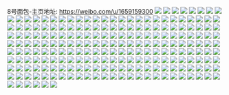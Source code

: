 8号面包-主页地址: https://weibo.com/u/1659159300 
![](https://wx4.sinaimg.cn/mw2000/62e4c304ly1h9f1pvs7gvj20u0140qjj.jpg) 
![](https://wx4.sinaimg.cn/mw2000/62e4c304ly1h9f1q0ykbhj21r02c0x6r.jpg) 
![](https://wx4.sinaimg.cn/mw2000/62e4c304ly1h9f1q7zhgbj229v299qv6.jpg) 
![](https://wx4.sinaimg.cn/mw2000/62e4c304ly1h9f1py09jmj22bz2bz1ky.jpg) 
![](https://wx4.sinaimg.cn/mw2000/62e4c304ly1h9f1q59682j22c02c0hdv.jpg) 
![](https://wx4.sinaimg.cn/mw2000/62e4c304ly1h9f1px41yjj223p23phdu.jpg) 
![](https://wx4.sinaimg.cn/mw2000/62e4c304ly1h9f1q3b950j23402c07wl.jpg) 
![](https://wx4.sinaimg.cn/mw2000/62e4c304ly1h9f1pz5vwbj22c02bz7wi.jpg) 
![](https://wx4.sinaimg.cn/mw2000/62e4c304ly1h9f1q6gzdaj22ah2ahb2a.jpg) 
![](https://wx4.sinaimg.cn/mw2000/62e4c304ly1h7k8fkc324j21ta1x8e81.jpg) 
![](https://wx4.sinaimg.cn/mw2000/62e4c304ly1h7k8fq0nwhj22c02tfx6p.jpg) 
![](https://wx4.sinaimg.cn/mw2000/62e4c304ly1h641qillehj20q40nddjk.jpg) 
![](https://wx4.sinaimg.cn/mw2000/62e4c304ly1h5trmz7thcj22by2bye81.jpg) 
![](https://wx4.sinaimg.cn/mw2000/62e4c304ly1h5trn6amxij22c02c0e84.jpg) 
![](https://wx4.sinaimg.cn/mw2000/62e4c304ly1h5trn0boxcj22ab2abx6p.jpg) 
![](https://wx4.sinaimg.cn/mw2000/62e4c304ly1h5jyrjp472j20u00u042f.jpg) 
![](https://wx4.sinaimg.cn/mw2000/62e4c304ly1h5jyrjey4vj20u00u041p.jpg) 
![](https://wx4.sinaimg.cn/mw2000/62e4c304ly1h5jyrjxa0dj20u00u0wid.jpg) 
![](https://wx4.sinaimg.cn/mw2000/62e4c304ly1h5envr5lhdj20u00u0gt9.jpg) 
![](https://wx4.sinaimg.cn/mw2000/62e4c304ly1h5envova26j20uc0u0do5.jpg) 
![](https://wx4.sinaimg.cn/mw2000/62e4c304ly1h5envseevyj20u00u0qcw.jpg) 
![](https://wx4.sinaimg.cn/mw2000/62e4c304ly1h5envlwqb9j20ua0u0dpc.jpg) 
![](https://wx4.sinaimg.cn/mw2000/62e4c304ly1h5envqsth3j20u00u0gt7.jpg) 
![](https://wx4.sinaimg.cn/mw2000/62e4c304ly1h5envtgwx7j20u00u0qby.jpg) 
![](https://wx4.sinaimg.cn/mw2000/62e4c304ly1h5envrizaxj20u00u0wm1.jpg) 
![](https://wx4.sinaimg.cn/mw2000/62e4c304ly1h5envqblw3j20uc0u0thn.jpg) 
![](https://wx4.sinaimg.cn/mw2000/62e4c304ly1h5envn5ptfj20uc0u0n5p.jpg) 
![](https://wx4.sinaimg.cn/mw2000/62e4c304ly1h5cfdjny4tj20sf0sf0y4.jpg) 
![](https://wx4.sinaimg.cn/mw2000/62e4c304ly1h5cfdkxkrej20u00u0tgc.jpg) 
![](https://wx4.sinaimg.cn/mw2000/62e4c304ly1h5cfdkek7cj20u00u0jxd.jpg) 
![](https://wx4.sinaimg.cn/mw2000/62e4c304ly1h4uuvwi35sj22dc35s4qs.jpg) 
![](https://wx4.sinaimg.cn/mw2000/62e4c304ly1h4uuvycgu3j22ap2apx6q.jpg) 
![](https://wx4.sinaimg.cn/mw2000/62e4c304ly1h4uuv5esl0j224p23iu0x.jpg) 
![](https://wx4.sinaimg.cn/mw2000/62e4c304ly1h4uuvz6uh5j22c02c0hdt.jpg) 
![](https://wx4.sinaimg.cn/mw2000/62e4c304ly1h4uuw8ljgsj224j1lku0x.jpg) 
![](https://wx4.sinaimg.cn/mw2000/62e4c304ly1h4uuwabtgoj22bz2bznpf.jpg) 
![](https://wx4.sinaimg.cn/mw2000/62e4c304ly1h4uuwbfgyyj21zq1zqe82.jpg) 
![](https://wx4.sinaimg.cn/mw2000/62e4c304ly1h4uuwd0hwej22352357wi.jpg) 
![](https://wx4.sinaimg.cn/mw2000/62e4c304ly1h4uuwegolej2245245u0x.jpg) 
![](https://wx4.sinaimg.cn/mw2000/62e4c304ly1h4khwenp62j223w23we81.jpg) 
![](https://wx4.sinaimg.cn/mw2000/62e4c304ly1h3ymikwvc3j22c02c04qq.jpg) 
![](https://wx4.sinaimg.cn/mw2000/62e4c304ly1h3ymijrzk8j225z25z7wh.jpg) 
![](https://wx4.sinaimg.cn/mw2000/62e4c304ly1h2pnemazbgj21sc1scx4c.jpg) 
![](https://wx4.sinaimg.cn/mw2000/62e4c304ly1h2pnemv3hoj21sc1schby.jpg) 
![](https://wx4.sinaimg.cn/mw2000/62e4c304ly1h2pnelkdgsj21sc1scdxy.jpg) 
![](https://wx4.sinaimg.cn/mw2000/62e4c304ly1h2pnenp24mj21sc1scqlr.jpg) 
![](https://wx4.sinaimg.cn/mw2000/62e4c304ly1h2f63i46l3j21q72awhdt.jpg) 
![](https://wx4.sinaimg.cn/mw2000/62e4c304ly1h2f63byo1cj21k322r1kx.jpg) 
![](https://wx4.sinaimg.cn/mw2000/62e4c304ly1h2f63cfukhj21r02c04qp.jpg) 
![](https://wx4.sinaimg.cn/mw2000/62e4c304ly1h2f63cwl9oj21pn2bx4nl.jpg) 
![](https://wx4.sinaimg.cn/mw2000/62e4c304ly1h1yyuo4ma7j20my11idop.jpg) 
![](https://wx4.sinaimg.cn/mw2000/62e4c304ly1h1yyus1kpwj21o02qc4qq.jpg) 
![](https://wx4.sinaimg.cn/mw2000/62e4c304ly1h1yyupeu2aj21o02pwqv5.jpg) 
![](https://wx4.sinaimg.cn/mw2000/62e4c304ly1h1yyuqrxyyj21o02q51ky.jpg) 
![](https://wx4.sinaimg.cn/mw2000/62e4c304ly1h1yiohdobxj22c02c0x6p.jpg) 
![](https://wx4.sinaimg.cn/mw2000/62e4c304ly1h1wrictatpj22c033ykjr.jpg) 
![](https://wx4.sinaimg.cn/mw2000/62e4c304ly1h1rtr7cvd9j22yo1o0u0x.jpg) 
![](https://wx4.sinaimg.cn/mw2000/62e4c304ly1h1jcs9d534j22c0340qv5.jpg) 
![](https://wx4.sinaimg.cn/mw2000/62e4c304ly1h0ymzowunwj20mt0mdwh1.jpg) 
![](https://wx4.sinaimg.cn/mw2000/62e4c304ly1h02lkovjyvj228w28whdt.jpg) 
![](https://wx4.sinaimg.cn/mw2000/62e4c304ly1gz1o7p6lx2j22c02c0kjm.jpg) 
![](https://wx4.sinaimg.cn/mw2000/62e4c304ly1gz1o7uirygj22c02ln7wj.jpg) 
![](https://wx4.sinaimg.cn/mw2000/62e4c304ly1gz1o7xu85kj22c02c0qv6.jpg) 
![](https://wx4.sinaimg.cn/mw2000/62e4c304ly1gz1o7hhmigj22c02c0b2b.jpg) 
![](https://wx4.sinaimg.cn/mw2000/62e4c304ly1gz1o7lc9kyj22c02c0kjm.jpg) 
![](https://wx4.sinaimg.cn/mw2000/62e4c304ly1gz1o810jswj22ap28w7wi.jpg) 
![](https://wx4.sinaimg.cn/mw2000/62e4c304ly1gz1o857jcpj22c02c01kz.jpg) 
![](https://wx4.sinaimg.cn/mw2000/62e4c304ly1gz1o89tkf4j22c02c01kz.jpg) 
![](https://wx4.sinaimg.cn/mw2000/62e4c304ly1gz1o8e5nb7j22c02c07wj.jpg) 
![](https://wx4.sinaimg.cn/mw2000/62e4c304ly1gxx8wrz0bnj21yq1yqx6p.jpg) 
![](https://wx4.sinaimg.cn/mw2000/62e4c304ly1gxx8wvozftj22ak2akkjl.jpg) 
![](https://wx4.sinaimg.cn/mw2000/62e4c304ly1gxx8xo4krzj225d25de82.jpg) 
![](https://wx4.sinaimg.cn/mw2000/62e4c304ly1gxx8wlt85bj22by2c0x6u.jpg) 
![](https://wx4.sinaimg.cn/mw2000/62e4c304ly1gxx8xxipfvj22612617wi.jpg) 
![](https://wx4.sinaimg.cn/mw2000/62e4c304ly1gxx8wx3vcvj20sg0sgam4.jpg) 
![](https://wx4.sinaimg.cn/mw2000/62e4c304ly1gxx8xaiiupj22c02c0kjm.jpg) 
![](https://wx4.sinaimg.cn/mw2000/62e4c304ly1gxx8x3niixj22c02c0hdu.jpg) 
![](https://wx4.sinaimg.cn/mw2000/62e4c304ly1gxx8xgqguqj21yt1ytx6p.jpg) 
![](https://wx4.sinaimg.cn/mw2000/62e4c304ly1gxb74i5zhoj22c02c07wj.jpg) 
![](https://wx4.sinaimg.cn/mw2000/62e4c304ly1gxb74f7gb5j22c02c0npe.jpg) 
![](https://wx4.sinaimg.cn/mw2000/62e4c304ly1gxb74km5xcj2296296kjm.jpg) 
![](https://wx4.sinaimg.cn/mw2000/62e4c304ly1gxb74nan1uj222v22vnpd.jpg) 
![](https://wx4.sinaimg.cn/mw2000/62e4c304ly1gxb74pdhpdj21kw1kwkjl.jpg) 
![](https://wx4.sinaimg.cn/mw2000/62e4c304ly1gxb74r2y7kj22c02c0u0y.jpg) 
![](https://wx4.sinaimg.cn/mw2000/62e4c304ly1gxb74ob5rkj21kw1kwqv5.jpg) 
![](https://wx4.sinaimg.cn/mw2000/62e4c304ly1gxb74uv7wvj23402c0x6r.jpg) 
![](https://wx4.sinaimg.cn/mw2000/62e4c304ly1gxb74xgv2lj22c02c0x6q.jpg) 
![](https://wx4.sinaimg.cn/mw2000/62e4c304ly1gvvcj4840pj21hw1hwkjl.jpg) 
![](https://wx4.sinaimg.cn/mw2000/62e4c304ly1gvvcj3az98j21kz1kzqv5.jpg) 
![](https://wx4.sinaimg.cn/mw2000/001OhF7Sly1gvdwbfipacj62c02c07wh02.jpg) 
![](https://wx4.sinaimg.cn/mw2000/001OhF7Sly1gvdwbil2fwj6237237npf02.jpg) 
![](https://wx4.sinaimg.cn/mw2000/001OhF7Sly1gvdwbkf2mnj62c02c04qs02.jpg) 
![](https://wx4.sinaimg.cn/mw2000/001OhF7Sly1gv9ei1eguxj62ae2ae1kz02.jpg) 
![](https://wx4.sinaimg.cn/mw2000/001OhF7Sly1gv9ehu3s63j62c02c0u0y02.jpg) 
![](https://wx4.sinaimg.cn/mw2000/001OhF7Sly1gv9ehyvj9aj62c02c0x6r02.jpg) 
![](https://wx4.sinaimg.cn/mw2000/001OhF7Sly1gv9ehvpawej62c02c0b2a02.jpg) 
![](https://wx4.sinaimg.cn/mw2000/001OhF7Sly1gv9ehotjn4j62c02c0u0y02.jpg) 
![](https://wx4.sinaimg.cn/mw2000/001OhF7Sly1gv9ehsjw73j62c02c0b2a02.jpg) 
![](https://wx4.sinaimg.cn/mw2000/62e4c304ly1gv9eiayf6wj229g29gnpd.jpg) 
![](https://wx4.sinaimg.cn/mw2000/001OhF7Sly1gv9ehmg6szj62c02c0e8102.jpg) 
![](https://wx4.sinaimg.cn/mw2000/62e4c304ly1gv9ehqo454j22c02c0x6p.jpg) 
![](https://wx4.sinaimg.cn/mw2000/62e4c304ly1gv4qz4babzj2286286e82.jpg) 
![](https://wx4.sinaimg.cn/mw2000/001OhF7Sly1gv4qz2krwdj61ni1ni7wh02.jpg) 
![](https://wx4.sinaimg.cn/mw2000/001OhF7Sly1gv4qz558isj61kg1kg7wh02.jpg) 
![](https://wx4.sinaimg.cn/mw2000/001OhF7Sly1gujbs8r1fwj62c02c0e8302.jpg) 
![](https://wx4.sinaimg.cn/mw2000/001OhF7Sly1gujbsno75lj62c02c0e8302.jpg) 
![](https://wx4.sinaimg.cn/mw2000/001OhF7Sly1gubqd0hwdzj62c02c07wi02.jpg) 
![](https://wx4.sinaimg.cn/mw2000/001OhF7Sly1gtxvaqcv72j62c02c0u0z02.jpg) 
![](https://wx4.sinaimg.cn/mw2000/001OhF7Sly1gtuic3r60wj62c02c0b2a02.jpg) 
![](https://wx4.sinaimg.cn/mw2000/001OhF7Sly1gtuic7oi5hj62c02c07wj02.jpg) 
![](https://wx4.sinaimg.cn/mw2000/001OhF7Sly1gtuicbqyvnj62c02c0kjm02.jpg) 
![](https://wx4.sinaimg.cn/mw2000/001OhF7Sly1gtuicdki6lj62c02c01ky02.jpg) 
![](https://wx4.sinaimg.cn/mw2000/001OhF7Sly1gtuic0f8t4j62c02c0qv602.jpg) 
![](https://wx4.sinaimg.cn/mw2000/001OhF7Sly1gtuicfdei0j6254254b2a02.jpg) 
![](https://wx4.sinaimg.cn/mw2000/001OhF7Sly1gtuich8g4xj627s27skjm02.jpg) 
![](https://wx4.sinaimg.cn/mw2000/001OhF7Sly1gtuick4nsjj62c02c0b2c02.jpg) 
![](https://wx4.sinaimg.cn/mw2000/001OhF7Sly1gtuicmdg1kj62c02c0kjn02.jpg) 
![](https://wx4.sinaimg.cn/mw2000/62e4c304ly1gt53zellytj215o1qd4p7.jpg) 
![](https://wx4.sinaimg.cn/mw2000/62e4c304ly1gt3zfl44sfj22c02c0u0x.jpg) 
![](https://wx4.sinaimg.cn/mw2000/62e4c304ly1gt3zfpgpy6j22c02c01l0.jpg) 
![](https://wx4.sinaimg.cn/mw2000/62e4c304ly1gt3zfixjwcj22c02c07wi.jpg) 
![](https://wx4.sinaimg.cn/mw2000/62e4c304ly1gt3zfrie5aj22c02c0npe.jpg) 
![](https://wx4.sinaimg.cn/mw2000/62e4c304ly1gt3zfu1e80j21x91xhnpd.jpg) 
![](https://wx4.sinaimg.cn/mw2000/62e4c304ly1gt3zfvny8uj2272272kjl.jpg) 
![](https://wx4.sinaimg.cn/mw2000/62e4c304ly1gt3zg2kf0gj2244244npe.jpg) 
![](https://wx4.sinaimg.cn/mw2000/62e4c304ly1gt3zg3lp72j22c02c07wh.jpg) 
![](https://wx4.sinaimg.cn/mw2000/62e4c304ly1gt3zga3kjrj221x21xkjm.jpg) 
![](https://wx4.sinaimg.cn/mw2000/62e4c304ly1gsyb4qethaj22c02c07h8.jpg) 
![](https://wx4.sinaimg.cn/mw2000/001OhF7Sly1gsyb4rp0dxj628h28hqv502.jpg) 
![](https://wx4.sinaimg.cn/mw2000/62e4c304ly1gsyb4sxj0wj22a72a74qp.jpg) 
![](https://wx4.sinaimg.cn/mw2000/62e4c304ly1gsyb4trpsvj227m27m166.jpg) 
![](https://wx4.sinaimg.cn/mw2000/62e4c304ly1gsnbw5ywvvj22c02c0kjm.jpg) 
![](https://wx4.sinaimg.cn/mw2000/62e4c304ly1gsnbw33he2j224v24v7wi.jpg) 
![](https://wx4.sinaimg.cn/mw2000/62e4c304ly1gsit9jv3svj22dc35sx6q.jpg) 
![](https://wx4.sinaimg.cn/mw2000/62e4c304ly1grozviu52gj22c02c0hdf.jpg) 
![](https://wx4.sinaimg.cn/mw2000/62e4c304ly1grozvh0utaj22c02c01kx.jpg) 
![](https://wx4.sinaimg.cn/mw2000/62e4c304ly1grozvkyw13j22c02c01kx.jpg) 
![](https://wx4.sinaimg.cn/mw2000/62e4c304ly1grozvmhkzej22c02c07wh.jpg) 
![](https://wx4.sinaimg.cn/mw2000/62e4c304ly1grgvw08obzj20n01a0tqi.jpg) 
![](https://wx4.sinaimg.cn/mw2000/62e4c304ly1grgvv7qvh9j22af2af1l3.jpg) 
![](https://wx4.sinaimg.cn/mw2000/62e4c304ly1grgvvzmsxhj20n01a019y.jpg) 
![](https://wx4.sinaimg.cn/mw2000/62e4c304ly1grgvvfsxysj2250250nph.jpg) 
![](https://wx4.sinaimg.cn/mw2000/001OhF7Sly1grgvv3rwb3j62c02c0b2g02.jpg) 
![](https://wx4.sinaimg.cn/mw2000/62e4c304ly1grgvvv7nlmj22c02c0e8c.jpg) 
![](https://wx4.sinaimg.cn/mw2000/62e4c304ly1grgvuxdlvxj229m29mhe0.jpg) 
![](https://wx4.sinaimg.cn/mw2000/62e4c304ly1grgvuyh5l0j20n01a047r.jpg) 
![](https://wx4.sinaimg.cn/mw2000/62e4c304ly1grgvvz00xwj22c02c0x6r.jpg) 
![](https://wx4.sinaimg.cn/mw2000/62e4c304ly1grdaqa6oh6j22c02c0hdt.jpg) 
![](https://wx4.sinaimg.cn/mw2000/62e4c304ly1gr33ui1cfmj23402c0b2g.jpg) 
![](https://wx4.sinaimg.cn/mw2000/62e4c304ly1gr33ul75lmj23402c0he1.jpg) 
![](https://wx4.sinaimg.cn/mw2000/62e4c304ly1gr33upv4bhj23402c0b2d.jpg) 
![](https://wx4.sinaimg.cn/mw2000/62e4c304ly1gr33uo46l8j22c0340u13.jpg) 
![](https://wx4.sinaimg.cn/mw2000/62e4c304ly1gqpa27jvp2j22c02c0b29.jpg) 
![](https://wx4.sinaimg.cn/mw2000/62e4c304ly1gqpa2a4kc2j22c02c04qp.jpg) 
![](https://wx4.sinaimg.cn/mw2000/62e4c304ly1gqeq01h6dsj22c02c01kx.jpg) 
![](https://wx4.sinaimg.cn/mw2000/62e4c304ly1gqeq053uizj22c02c07wh.jpg) 
![](https://wx4.sinaimg.cn/mw2000/62e4c304ly1gqeq07u5qnj22c02c0th6.jpg) 
![](https://wx4.sinaimg.cn/mw2000/62e4c304ly1gq50npg9aaj20n01fr7wi.jpg) 
![](https://wx4.sinaimg.cn/mw2000/62e4c304ly1gq3tcu8ppqj22c02c0npi.jpg) 
![](https://wx4.sinaimg.cn/mw2000/62e4c304ly1gq3tcqv7nzj227x27yb2d.jpg) 
![](https://wx4.sinaimg.cn/mw2000/62e4c304ly1gq3tch66ihj22c02c04qx.jpg) 
![](https://wx4.sinaimg.cn/mw2000/62e4c304ly1gq3tcm0olsj22c02c04r2.jpg) 
![](https://wx4.sinaimg.cn/mw2000/62e4c304ly1gpswdx7oeaj23402c0u0x.jpg) 
![](https://wx4.sinaimg.cn/mw2000/62e4c304ly1gpn1p809o4j23402c0b2a.jpg) 
![](https://wx4.sinaimg.cn/mw2000/62e4c304ly1gpg65hnq3jj22ua24qu13.jpg) 
![](https://wx4.sinaimg.cn/mw2000/62e4c304ly1gpg65t6kvgj23402c0e8a.jpg) 
![](https://wx4.sinaimg.cn/mw2000/62e4c304ly1gp7wxwehptj22c02c04qq.jpg) 
![](https://wx4.sinaimg.cn/mw2000/62e4c304ly1gp7wxxy15ij22c02c07wi.jpg) 
![](https://wx4.sinaimg.cn/mw2000/62e4c304ly1gp7wy18bw0j2215238qv9.jpg) 
![](https://wx4.sinaimg.cn/mw2000/62e4c304ly1gp7wy5zw9dj22c02c0e89.jpg) 
![](https://wx4.sinaimg.cn/mw2000/62e4c304ly1gp7wya3l4cj22c02c0npk.jpg) 
![](https://wx4.sinaimg.cn/mw2000/62e4c304ly1gp7wyc5vojj23402c0e82.jpg) 
![](https://wx4.sinaimg.cn/mw2000/62e4c304ly1gp7wyggbdzj22c02c0hdu.jpg) 
![](https://wx4.sinaimg.cn/mw2000/62e4c304ly1gp7wxuz8adj229e29ee88.jpg) 
![](https://wx4.sinaimg.cn/mw2000/62e4c304ly1gp7wyf1xylj22c02c0e82.jpg) 
![](https://wx4.sinaimg.cn/mw2000/62e4c304ly1gp258v7nw6j22c02c0e81.jpg) 
![](https://wx4.sinaimg.cn/mw2000/62e4c304ly1gp258u75czj22c02c0u0x.jpg) 
![](https://wx4.sinaimg.cn/mw2000/62e4c304ly1gp14p3jvkgj22c02c0e82.jpg) 
![](https://wx4.sinaimg.cn/mw2000/62e4c304ly1gp14p1d2w0j22c02c0hbt.jpg) 
![](https://wx4.sinaimg.cn/mw2000/62e4c304ly1gp0rd9fav8j22c02c0e83.jpg) 
![](https://wx4.sinaimg.cn/mw2000/62e4c304ly1gp0rd724pqj22ds1scqv6.jpg) 
![](https://wx4.sinaimg.cn/mw2000/62e4c304ly1gp0rd34mgtj22bb332hdw.jpg) 
![](https://wx4.sinaimg.cn/mw2000/62e4c304ly1gojs6lg9agj20sg0sg7d3.jpg) 
![](https://wx4.sinaimg.cn/mw2000/62e4c304ly1goiks6s14fj22c02c0npe.jpg) 
![](https://wx4.sinaimg.cn/mw2000/62e4c304ly1goiksruxzbj22c02c0qv5.jpg) 
![](https://wx4.sinaimg.cn/mw2000/62e4c304ly1goikruolkvj21sc1sc1kx.jpg) 
![](https://wx4.sinaimg.cn/mw2000/62e4c304ly1goikscfcy2j22c02c0e81.jpg) 
![](https://wx4.sinaimg.cn/mw2000/62e4c304ly1goiksv32fnj22c02c0qv5.jpg) 
![](https://wx4.sinaimg.cn/mw2000/62e4c304ly1goiksim43bj22c02c04qr.jpg) 
![](https://wx4.sinaimg.cn/mw2000/62e4c304ly1goiksqew9oj22c02c0npe.jpg) 
![](https://wx4.sinaimg.cn/mw2000/62e4c304ly1goikslin1aj22c02c0u0x.jpg) 
![](https://wx4.sinaimg.cn/mw2000/62e4c304ly1goikrzgq65j2211211npd.jpg) 
![](https://wx4.sinaimg.cn/mw2000/62e4c304ly1gog7j324txj20n01dsx6p.jpg) 
![](https://wx4.sinaimg.cn/mw2000/62e4c304ly1goclmjm2dvj21sc1sc7wh.jpg) 
![](https://wx4.sinaimg.cn/mw2000/62e4c304ly1goclmhzzdzj22c02c0hdt.jpg) 
![](https://wx4.sinaimg.cn/mw2000/62e4c304ly1go861p19j7j22c02c07wh.jpg) 
![](https://wx4.sinaimg.cn/mw2000/62e4c304ly1go3gtxwlnuj22c02c0u0x.jpg) 
![](https://wx4.sinaimg.cn/mw2000/62e4c304ly1go3gtvzwa4j22c02c04qq.jpg) 
![](https://wx4.sinaimg.cn/mw2000/62e4c304ly1go3gtyx1oxj22q921pb29.jpg) 
![](https://wx4.sinaimg.cn/mw2000/62e4c304ly1gnn7z8ctzdj226i26ikjl.jpg) 
![](https://wx4.sinaimg.cn/mw2000/62e4c304ly1gnn7z97pcnj2264264x3w.jpg) 
![](https://wx4.sinaimg.cn/mw2000/62e4c304ly1gnn7z5xmabj20sg0ehwfv.jpg) 
![](https://wx4.sinaimg.cn/mw2000/62e4c304ly1gnjvlgzjxbj22c01qyx6p.jpg) 
![](https://wx4.sinaimg.cn/mw2000/62e4c304ly1gnjvlfxgjej230c2081ky.jpg) 
![](https://wx4.sinaimg.cn/mw2000/62e4c304ly1gnjvles3cjj22c02c04qp.jpg) 
![](https://wx4.sinaimg.cn/mw2000/62e4c304ly1gn6kpw4jgkj22ds1schdt.jpg) 
![](https://wx4.sinaimg.cn/mw2000/62e4c304ly1gn6kpyb364j22c02c0npd.jpg) 
![](https://wx4.sinaimg.cn/mw2000/62e4c304ly1gn6kpu5rh3j22c02c0b29.jpg) 
![](https://wx4.sinaimg.cn/mw2000/62e4c304ly1gn61yc654pj21za1zab29.jpg) 
![](https://wx4.sinaimg.cn/mw2000/62e4c304ly1gn61y9gzn6j22c02c0u0z.jpg) 
![](https://wx4.sinaimg.cn/mw2000/62e4c304ly1gn61yavid3j22vm25pu0y.jpg) 
![](https://wx4.sinaimg.cn/mw2000/62e4c304ly1gmz4h4nxklj22c02c0hdu.jpg) 
![](https://wx4.sinaimg.cn/mw2000/62e4c304ly1gmz4h6nga2j22az2azx6p.jpg) 
![](https://wx4.sinaimg.cn/mw2000/62e4c304ly1gmz4h2lmb3j22c02c0x6p.jpg) 
